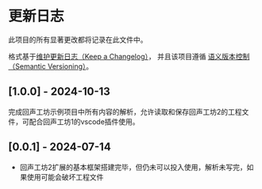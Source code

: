 # 更新日志

此项目的所有显著更改都将记录在此文件中。

格式基于[维护更新日志（Keep a Changelog）](https://keepachangelog.com/en/1.0.0/)，
并且该项目遵循 [语义版本控制（Semantic Versioning）](https://semver.org/spec/v2.0.0.html)。

## [1.0.0] - 2024-10-13

完成回声工坊示例项目中所有内容的解析，允许读取和保存回声工坊2的工程文件，可配合回声工坊1的vscode插件使用。

## [0.0.1] - 2024-07-14

- 回声工坊2扩展的基本框架搭建完毕，但仍未可以投入使用，解析未写完，如果使用可能会破坏工程文件